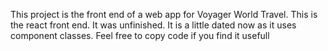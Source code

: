 This project is the front end of a web app for Voyager World Travel. This is the react front end. It was unfinished. It is a little dated now as it uses component classes. Feel free to copy code if you find it usefull
